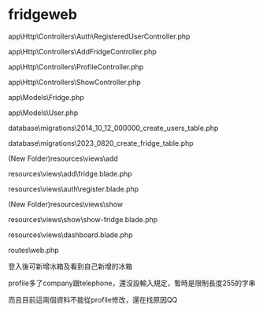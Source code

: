 # fridgeweb

app\Http\Controllers\Auth\RegisteredUserController.php

app\Http\Controllers\AddFridgeController.php

app\Http\Controllers\ProfileController.php

app\Http\Controllers\ShowController.php

app\Models\Fridge.php

app\Models\User.php

database\migrations\2014_10_12_000000_create_users_table.php

database\migrations\2023_0820_create_fridge_table.php

(New Folder)resources\views\add

resources\views\add\fridge.blade.php

resources\views\auth\register.blade.php

(New Folder)resources\views\show

resources\views\show\show-fridge.blade.php

resources\views\dashboard.blade.php

routes\web.php

登入後可新增冰箱及看到自己新增的冰箱

profile多了company跟telephone，還沒設輸入規定，暫時是限制長度255的字串

而且目前這兩個資料不能從profile修改，還在找原因QQ
